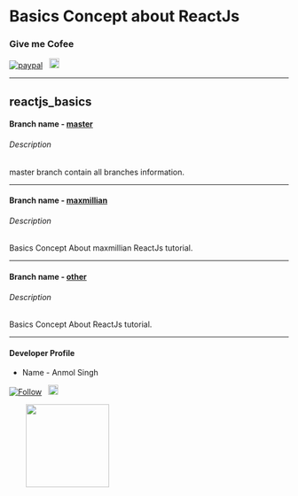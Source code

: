 # Basics Concept about ReactJs

### Give me Cofee
[![paypal](https://aleen42.github.io/badges/src/paypal.svg)](https://paypal.me/anmolsukki?locale.x=en_GB) &nbsp;
<a href="https://raw.githubusercontent.com/anmolsukki/stuff/pics/images/google_pay_barcode.png" ><img src="https://github.com/anmolsukki/stuff/blob/pics/images/google_pay_logo.png" height="18px"></a> &nbsp;
<a href="https://raw.githubusercontent.com/anmolsukki/stuff/pics/images/paytm_barcode.jpg" ><img src="https://github.com/anmolsukki/stuff/blob/pics/images/paytm_icon.png" height="16px"></a>

------------------------------------------------------------------------------------------------------------------------------------------

## reactjs_basics

#### Branch name - [master](https://github.com/anmolsukki/reactjs_basics/tree/master)
###### Description 

master branch contain all branches information.

----------------------------------------------------------------------------------------------------------------------------------------

#### Branch name - [maxmillian](https://github.com/anmolsukki/reactjs_basics/tree/maxmillian)
###### Description 

Basics Concept About maxmillian ReactJs tutorial.

----------------------------------------------------------------------------------------------------------------------------------------

#### Branch name - [other](https://github.com/anmolsukki/reactjs_basics/tree/other)
###### Description 

Basics Concept About ReactJs tutorial.

----------------------------------------------------------------------------------------------------------------------------------------

#### Developer Profile
*   Name - Anmol Singh

[![Follow](https://img.shields.io/twitter/url/https/github.com/openebs/openebs.svg?style=social&label=Follow)](https://twitter.com/Anmolsukki) &nbsp;
<a href="https://www.linkedin.com/in/anmolsukki/" ><img src="https://upload.wikimedia.org/wikipedia/commons/0/01/LinkedIn_Logo.svg" height="18px"></a>

<kbd>
<img src="https://pbs.twimg.com/profile_images/917773516388294657/blG446QN_400x400.jpg" hspace="30" height="150px">
  </kbd>
<br/>
